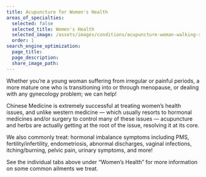 ```yaml
---
title: Acupuncture for Women's Health
areas_of_specialties:
  selected: false
  selected_title: Women's Health
  selected_image: /assets/images/conditions/acupuncture-woman-walking-square.jpg
  order: 1
search_engine_optimization:
  page_title:
  page_description:
  share_image_path:
---
```


Whether you’re a young woman suffering from irregular or painful periods, a more mature one who is transitioning into or through menopause, or dealing with any gynecology problem; we can help!

Chinese Medicine is extremely successful at treating women’s health issues, and unlike western medicine — which usually resorts to hormonal medicines and/or surgery to control many of these issues — acupuncture and herbs are actually getting at the root of the issue, resolving it at its core.

We also commonly treat: hormonal imbalance symptoms including PMS, fertility/infertility, endometriosis, abnormal discharges, vaginal infections, itching/burning, pelvic pain, urinary symptoms, and more!

See the individual tabs above under “Women’s Health” for more information on some common ailments we treat.
